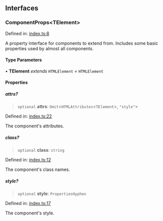 ## Interfaces

### ComponentProps\<TElement\>

Defined in: [index.ts:8](https://github.com/spuxx1701/jslibs/blob/1a7e07eeae1e7166b7fbfc153430c6402621f270/packages/solid/src/types/public/index.ts#L8)

A property interface for components to extend from. Includes some basic properties used
by almost all components.

#### Type Parameters

• **TElement** _extends_ `HTMLElement` = `HTMLElement`

#### Properties

##### attrs?

> `optional` **attrs**: `Omit`\<`HTMLAttributes`\<`TElement`\>, `"style"`\>

Defined in: [index.ts:22](https://github.com/spuxx1701/jslibs/blob/1a7e07eeae1e7166b7fbfc153430c6402621f270/packages/solid/src/types/public/index.ts#L22)

The component's attributes.

##### class?

> `optional` **class**: `string`

Defined in: [index.ts:12](https://github.com/spuxx1701/jslibs/blob/1a7e07eeae1e7166b7fbfc153430c6402621f270/packages/solid/src/types/public/index.ts#L12)

The component's class names.

##### style?

> `optional` **style**: `PropertiesHyphen`

Defined in: [index.ts:17](https://github.com/spuxx1701/jslibs/blob/1a7e07eeae1e7166b7fbfc153430c6402621f270/packages/solid/src/types/public/index.ts#L17)

The component's style.
